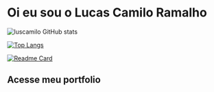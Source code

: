 # Oi eu sou o Lucas Camilo Ramalho

![luscamilo GitHub stats](https://github-readme-stats.vercel.app/api?username=luscamilo&show_icons=true&theme=dark)

[![Top Langs](https://github-readme-stats.vercel.app/api/top-langs/?username=luscamilo&theme=dark)](https://github.com/luscamilo/luscamilo)

 
[![Readme Card](https://github-readme-stats.vercel.app/api/pin/?username=luscamilo&repo=portfolio&theme=dark)](https://github.com/luscamilo/portfolio)

## Acesse meu portfolio
